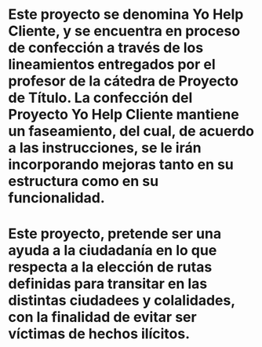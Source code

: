 # Este proyecto se denomina Yo Help Cliente, y se encuentra en proceso de confección a través de los lineamientos entregados por el profesor de la cátedra de Proyecto de Título. La confección del Proyecto Yo Help Cliente mantiene un faseamiento, del cual, de acuerdo a las instrucciones, se le irán incorporando mejoras tanto en su estructura como en su funcionalidad.
# Este proyecto, pretende ser una ayuda a la ciudadanía en lo que respecta a la elección de rutas definidas para transitar en las distintas ciudadees y colalidades, con la finalidad de evitar ser víctimas de hechos ilícitos.
